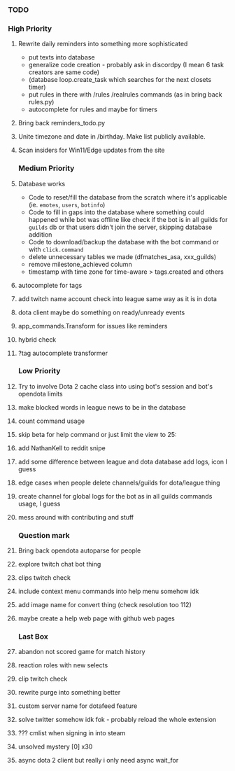 ### TODO

### High Priority
1. Rewrite daily reminders into something more sophisticated
    * put texts into database
    * generalize code creation - probably ask in discordpy (I mean 6 task creators are same code)
    * (database loop.create_task which searches for the next closets timer)
    * put rules in there with /rules /realrules commands (as in bring back rules.py)
    * autocomplete for rules and maybe for timers
2. Bring back reminders_todo.py
3. Unite timezone and date in /birthday. Make list publicly available.
4. Scan insiders for Win11/Edge updates from the site

    ### Medium Priority
5. Database works
    * Code to reset/fill the database from the scratch where it's applicable (ie. `emotes`, `users`, `botinfo`)
    * Code to fill in gaps into the database where something could happened while bot was offline like check if the bot is in all guilds for `guilds` db or that users didn't join the server, skipping database addition 
    * Code to download/backup the database with the bot command or with `click.command`
    * delete unnecessary tables we made (dfmatches_asa, xxx_guilds)
    * remove milestone_achieved column
    * timestamp with time zone for time-aware > tags.created and others
6. autocomplete for tags
7. add twitch name account check into league same way as it is in dota
8. dota client maybe do something on ready/unready events
9. app_commands.Transform for issues like reminders
10. hybrid check
11. ?tag autocomplete transformer

    ### Low Priority
12. Try to involve Dota 2 cache class into using bot's session and bot's opendota limits
13. make blocked words in league news to be in the database
14. count command usage
15. skip beta for help command or just limit the view to 25:
16. add NathanKell to reddit snipe
17. add some difference between league and dota database add logs, icon I guess
18. edge cases when people delete channels/guilds for dota/league thing
19. create channel for global logs for the bot as in all guilds commands usage, I guess
20. mess around with contributing and stuff

    ### Question mark
21. Bring back opendota autoparse for people
22. explore twitch chat bot thing
23. clips twitch check
24. include context menu commands into help menu somehow idk
25. add image name for convert thing (check resolution too 112)
26. maybe create a help web page with github web pages

    ### Last Box
27. abandon not scored game for match history
28. reaction roles with new selects
29. clip twitch check
30. rewrite purge into something better
31. custom server name for dotafeed feature
32. solve twitter somehow idk fok - probably reload the whole extension
33. ??? cmlist when signing in into steam
34. unsolved mystery [0] x30
35. async dota 2 client but really i only need async wait_for
